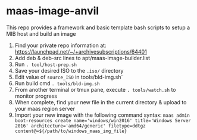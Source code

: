 # maas-image-anvil
This repo provides a framework and basic template bash scripts to setup a MIB host and build an image

1. Find your private repo information at: https://launchpad.net/~/+archivesubscriptions/64401
2. Add deb & deb-src lines to apt/maas-image-builder.list
3. Run `. tool/host-prep.sh`
4. Save your desired ISO to the `.iso/` directory
5. Edit value of `source_ISO` in tools/bld-img.sh`
6. Run build cmd `. tools/bld-img.sh`
7. From another terminal or tmux pane, execute `. tools/watch.sh` to monitor progress
8. When complete, find your new file in the current directory & upload to your maas region server
9. Import your new image with the following command syntax:
    `maas admin boot-resources create name='windows/win2016' title='Windows Server 2016' architecture='amd64/generic' filetype=ddtgz content@=${/path/to/windows_maas_img_file}`

